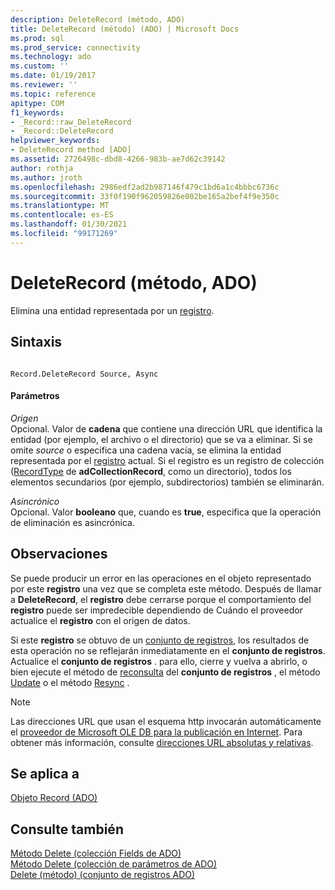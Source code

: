 ```yaml
---
description: DeleteRecord (método, ADO)
title: DeleteRecord (método) (ADO) | Microsoft Docs
ms.prod: sql
ms.prod_service: connectivity
ms.technology: ado
ms.custom: ''
ms.date: 01/19/2017
ms.reviewer: ''
ms.topic: reference
apitype: COM
f1_keywords:
- _Record::raw_DeleteRecord
- _Record::DeleteRecord
helpviewer_keywords:
- DeleteRecord method [ADO]
ms.assetid: 2726498c-dbd8-4266-983b-ae7d62c39142
author: rothja
ms.author: jroth
ms.openlocfilehash: 2986edf2ad2b987146f479c1bd6a1c4bbbc6736c
ms.sourcegitcommit: 33f0f190f962059826e002be165a2bef4f9e350c
ms.translationtype: MT
ms.contentlocale: es-ES
ms.lasthandoff: 01/30/2021
ms.locfileid: "99171269"
---
```

# <a name="deleterecord-method-ado"></a>DeleteRecord (método, ADO)
Elimina una entidad representada por un [registro](../../../ado/reference/ado-api/record-object-ado.md).  
  
## <a name="syntax"></a>Sintaxis  
  
```  
  
Record.DeleteRecord Source, Async  
```  
  
#### <a name="parameters"></a>Parámetros  
 *Origen*  
 Opcional. Valor de **cadena** que contiene una dirección URL que identifica la entidad (por ejemplo, el archivo o el directorio) que se va a eliminar. Si se omite *source* o especifica una cadena vacía, se elimina la entidad representada por el [registro](../../../ado/reference/ado-api/record-object-ado.md) actual. Si el registro es un registro de colección ([RecordType](../../../ado/reference/ado-api/recordtype-property-ado.md) de **adCollectionRecord**, como un directorio), todos los elementos secundarios (por ejemplo, subdirectorios) también se eliminarán.  
  
 *Asincrónico*  
 Opcional. Valor **booleano** que, cuando es **true**, especifica que la operación de eliminación es asincrónica.  
  
## <a name="remarks"></a>Observaciones  
 Se puede producir un error en las operaciones en el objeto representado por este **registro** una vez que se completa este método. Después de llamar a **DeleteRecord**, el **registro** debe cerrarse porque el comportamiento del **registro** puede ser impredecible dependiendo de Cuándo el proveedor actualice el **registro** con el origen de datos.  
  
 Si este **registro** se obtuvo de un [conjunto de registros](../../../ado/reference/ado-api/recordset-object-ado.md), los resultados de esta operación no se reflejarán inmediatamente en el **conjunto de registros**. Actualice el **conjunto de registros** . para ello, cierre y vuelva a abrirlo, o bien ejecute el método de [reconsulta](../../../ado/reference/ado-api/requery-method.md) del **conjunto de registros** , el método [Update](../../../ado/reference/ado-api/update-method.md) o el método [Resync](../../../ado/reference/ado-api/resync-method.md) .  
  
> [!NOTE]
>  Las direcciones URL que usan el esquema http invocarán automáticamente el [proveedor de Microsoft OLE DB para la publicación en Internet](../../../ado/guide/appendixes/microsoft-ole-db-provider-for-internet-publishing.md). Para obtener más información, consulte [direcciones URL absolutas y relativas](../../../ado/guide/data/absolute-and-relative-urls.md).  
  
## <a name="applies-to"></a>Se aplica a  
 [Objeto Record (ADO)](../../../ado/reference/ado-api/record-object-ado.md)  
  
## <a name="see-also"></a>Consulte también  
 [Método Delete (colección Fields de ADO)](../../../ado/reference/ado-api/delete-method-ado-fields-collection.md)   
 [Método Delete (colección de parámetros de ADO)](../../../ado/reference/ado-api/delete-method-ado-parameters-collection.md)   
 [Delete (método) (conjunto de registros ADO)](../../../ado/reference/ado-api/delete-method-ado-recordset.md)
